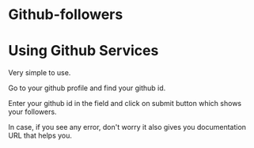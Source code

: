 # Github-followers

# Using Github Services

Very simple to use.

Go to your github profile and find your github id.

Enter your github id in the field and click on submit button which shows your followers.

In case, if you see any error, don't worry it also gives you documentation URL that helps you.

